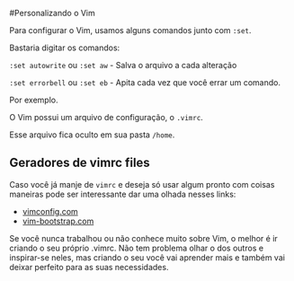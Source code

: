 #Personalizando o Vim

Para configurar o Vim, usamos alguns comandos junto com `:set`.

Bastaria digitar os comandos:

`:set autowrite` ou `:set aw` - Salva o arquivo a cada alteração

`:set errorbell` ou `:set eb` - Apita cada vez que você errar um comando.

Por exemplo.

O Vim possui um arquivo de configuração, o `.vimrc`.

Esse arquivo fica oculto em sua pasta `/home`.

## Geradores de vimrc files

Caso você já manje de `vimrc` e deseja só usar algum pronto com coisas maneiras pode ser interessante dar uma olhada nesses links:

- [vimconfig.com](http://vimconfig.com/)
- [vim-bootstrap.com](http://vim-bootstrap.com/)

Se você nunca trabalhou ou não conhece muito sobre Vim, o melhor é ir criando o seu próprio .vimrc. Não tem problema olhar o dos outros e inspirar-se neles, mas criando o seu você vai aprender mais e também vai deixar perfeito para as suas necessidades.